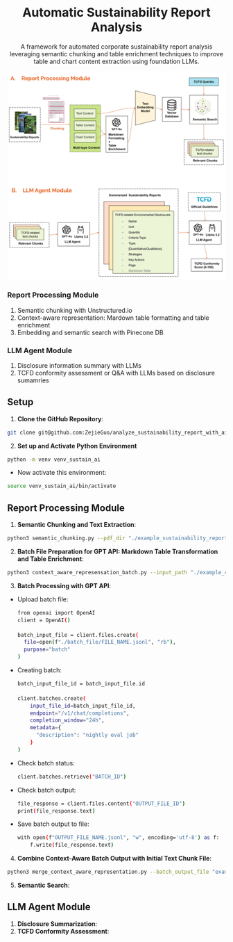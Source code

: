 <!-- Framework -->
<br />
<div align="center">
<h1 align="center">Automatic Sustainability Report Analysis</h3>
  <p align="center">
     A framework for automated corporate sustainability report analysis leveraging semantic chunking and table enrichment techniques to improve table and chart content extraction using foundation LLMs.
  </p>
  <a href="https://github.com/ZejieGuo/analyze_sustainability_report_with_ai">
    <img src="images/pipeline_report_processing.jpeg" alt="Pipeline" width="720">
  </a>
<div align="left">
  <h3 align="left">Report Processing Module</h3>
  <ol align="left">
    <li>Semantic chunking with Unstructured.io</li>
    <li>Context-aware representation: Mardown table formatting and table enrichment</li>
    <li>Embedding and semantic search with Pinecone DB</li>
  </ol>
  
  <h3 align="left">LLM Agent Module</h3>
  <ol align="left">
    <li>Disclosure information summary with LLMs</li>
    <li>TCFD conformity assessment or Q&A with LLMs based on disclosure sumamries</li>
  </ol>

<div align="left">
  <h2 align="left">Setup</h2>
  
1. **Clone the GitHub Repository**:
```bash
git clone git@github.com:ZejieGuo/analyze_sustainability_report_with_ai.git
```

2. **Set up and Activate Python Environment**

```bash
python -m venv venv_sustain_ai
```

- Now activate this environment:

```bash
source venv_sustain_ai/bin/activate
```

<div align="left">
  <h2 align="left">Report Processing Module</h2>

1. **Semantic Chunking and Text Extraction**:

```bash
python3 semantic_chunking.py --pdf_dir "./example_sustainability_report/" --output_dir "./example_chunk_output/"
```

2. **Batch File Preparation for GPT API: Markdown Table Transformation and Table Enrichment**:

```bash
python3 context_aware_represensation_batch.py --input_path "./example_chunk_output/" --output_folder "./batch_file/"
```

3. **Batch Processing with GPT API**:

- Upload batch file:

  ```bash
  from openai import OpenAI
  client = OpenAI()

  batch_input_file = client.files.create(
    file=open(f"./batch_file/FILE_NAME.jsonl", "rb"),
    purpose="batch"
  )
  ```

- Creating batch:

  ```bash
  batch_input_file_id = batch_input_file.id

  client.batches.create(
      input_file_id=batch_input_file_id,
      endpoint="/v1/chat/completions",
      completion_window="24h",
      metadata={
        "description": "nightly eval job"
      }
  )
  ```

- Check batch status:
  ```bash
  client.batches.retrieve("BATCH_ID")
  ```
- Check batch output:
  ```bash
  file_response = client.files.content("OUTPUT_FILE_ID")
  print(file_response.text)
  ```
- Save batch output to file:
  ```bash
  with open(f"OUTPUT_FILE_NAME.jsonl", "w", encoding='utf-8') as f:
      f.write(file_response.text)
  ```

4. **Combine Context-Aware Batch Output with Initial Text Chunk File**:

```bash
python3 merge_context_aware_representation.py --batch_output_file "example_context_aware_batch_output/abb_2023_1500char_markdown_description_batch_output.jsonl" --init_text_chunk_file "example_chunk_output/abb_2023_yolox_1500char.json" --output_file "updated_text_chunk/abb_2023_updated.json"
```

5. **Semantic Search**:

<div align="left">
  <h2 align="left">LLM Agent Module</h2>

1. **Disclosure Summarization**:
2. **TCFD Conformity Assessment**:
